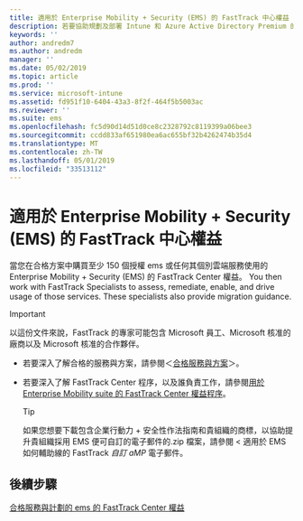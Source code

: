 ```yaml
---
title: 適用於 Enterprise Mobility + Security (EMS) 的 FastTrack 中心權益
description: 若要協助規劃及部署 Intune 和 Azure Active Directory Premium 的合格客戶程式
keywords: ''
author: andredm7
ms.author: andredm
manager: ''
ms.date: 05/02/2019
ms.topic: article
ms.prod: ''
ms.service: microsoft-intune
ms.assetid: fd951f10-6404-43a3-8f2f-464f5b5003ac
ms.reviewer: ''
ms.suite: ems
ms.openlocfilehash: fc5d90d14d51d0ce8c2328792c8119399a06bee3
ms.sourcegitcommit: ccdd833af651980ea6ac655bf32b4262474b35d4
ms.translationtype: MT
ms.contentlocale: zh-TW
ms.lasthandoff: 05/01/2019
ms.locfileid: "33513112"
---
```

# <a name="fasttrack-center-benefit-for-enterprise-mobility--security-ems"></a>適用於 Enterprise Mobility + Security (EMS) 的 FastTrack 中心權益

當您在合格方案中購買至少 150 個授權 ems 或任何其個別雲端服務使用的 Enterprise Mobility + Security (EMS) 的 FastTrack Center 權益。 You then work with FastTrack Specialists to assess, remediate, enable, and drive usage of those services. These specialists also provide migration guidance.

> [!IMPORTANT]
> 以這份文件來說，FastTrack 的專家可能包含 Microsoft 員工、Microsoft 核准的廠商以及 Microsoft 核准的合作夥伴。

- 若要深入了解合格的服務與方案，請參閱＜[合格服務與方案](M365-eligible-services-and-plans.md)＞。

- 若要深入了解 FastTrack Center 程序，以及誰負責工作，請參閱[用於 Enterprise Mobility suite 的 FastTrack Center 權益程序](EMS-fasttrack-process.md)。

    > [!TIP]
    > 如果您想要下載包含企業行動力 + 安全性<b0>作法指南</b0>和貴組織的商標，以協助提升貴組織採用 EMS 便可自訂的電子郵件的.zip 檔案，請參閱 < 適用於 EMS 如何輔助線的 FastTrack <b1>_自訂 aMP_ 電子郵件</b1>。

## <a name="next-steps"></a>後續步驟

[合格服務與計劃的 ems 的 FastTrack Center 權益](M365-eligible-services-and-plans.md)


